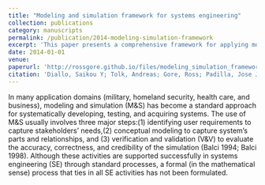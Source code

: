 ```yaml
---
title: "Modeling and simulation framework for systems engineering"
collection: publications
category: manuscripts
permalink: /publication/2014-modeling-simulation-framework
excerpt: 'This paper presents a comprehensive framework for applying modeling and simulation techniques to systems engineering problems.'
date: 2014-01-01
venue:
paperurl: 'http://rossgore.github.io/files/modeling_simulation_framework.pdf'
citation: 'Diallo, Saikou Y; Tolk, Andreas; Gore, Ross; Padilla, Jose J. (2014). "Modeling and simulation framework for systems engineering."'
---
```

In many application domains (military, homeland security, health care, and business), modeling and simulation (M&S) has become a standard approach for systematically developing, testing, and acquiring systems. The use of M&S usually involves three major steps:(1) identifying user requirements to capture stakeholders’ needs,(2) conceptual modeling to capture system’s parts and relationships, and (3) verification and validation (V&V) to evaluate the accuracy, correctness, and credibility of the simulation (Balci 1994; Balci 1998). Although these activities are supported successfully in systems engineering (SE) through standard processes, a formal (in the mathematical sense) process that ties in all SE activities has not been formulated. 